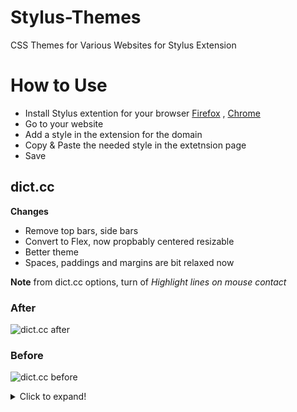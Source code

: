 # Stylus-Themes
CSS Themes for Various Websites for Stylus Extension

# How to Use
- Install Stylus extention for your browser [Firefox](https://addons.mozilla.org/en-US/firefox/addon/styl-us/) , [Chrome](https://chrome.google.com/webstore/detail/stylus/clngdbkpkpeebahjckkjfobafhncgmne)
- Go to your website
- Add a style in the extension for the domain
- Copy & Paste the needed style in the extetnsion page
- Save

## dict.cc
**Changes**
- Remove top bars, side bars
- Convert to Flex, now propbably centered resizable
- Better theme
- Spaces, paddings and margins are bit relaxed now

**Note**
from dict.cc options, turn of *Highlight lines on mouse contact*

### After

![dict.cc after](https://user-images.githubusercontent.com/96240509/146374845-0fd48a09-5ac8-4fcc-a6a2-4129fd4704b7.png)

### Before

![dict.cc before](https://i.postimg.cc/jjg0fKxy/2021-12-16-13-43-31-Window.png)

<details>
  <summary>Click to expand!</summary>
  
  ## Heading
  1. A numbered
  2. list
     * With some
     * Sub bullets
</details>
